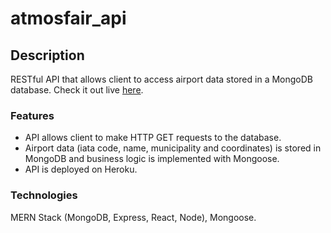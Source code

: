 # atmosfair_api

## Description

RESTful API that allows client to access airport data stored in a MongoDB database. 
Check it out live [here](https://atmosfair.herokuapp.com/airports).


### Features

- API allows client to make HTTP GET requests to the database.
- Airport data (iata code, name, municipality and coordinates) is stored in MongoDB and business logic is implemented with Mongoose.
- API is deployed on Heroku.

### Technologies

MERN Stack (MongoDB, Express, React, Node), Mongoose.
